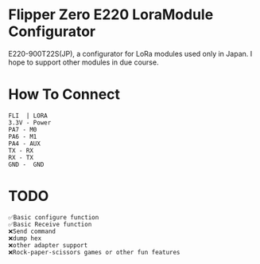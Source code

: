 # Flipper Zero E220 LoraModule Configurator

E220-900T22S(JP), a configurator for LoRa modules used only in Japan.
I hope to support other modules in due course.



# How To Connect

```
FLI  | LORA
3.3V - Power
PA7 - M0
PA6 - M1
PA4 - AUX
TX - RX
RX - TX
GND -  GND
```

# TODO
```
✅Basic configure function
✅Basic Receive function
❌Send command
❌dump hex
❌other adapter support
❌Rock-paper-scissors games or other fun features
```
